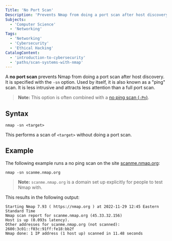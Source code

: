 ```yaml
---
Title: 'No Port Scan'
Description: 'Prevents Nmap from doing a port scan after host discovery.'
Subjects:
  - 'Computer Science'
  - 'Networking'
Tags:
  - 'Networking'
  - 'Cybersecurity'
  - 'Ethical Hacking'
CatalogContent:
  - 'introduction-to-cybersecurity'
  - 'paths/scan-systems-with-nmap'
---
```


A **no port scan** prevents Nmap from doing a port scan after host discovery. It is specified with the `-sn` option. Used by itself, it is also known as a "ping" scan. It is less intrusive and attracts less attention than a full port scan.

> **Note:** This option is often combined with a [no ping scan (`-Pn`)](https://www.codecademy.com/resources/docs/cybersecurity/nmap/no-ping-scan).

## Syntax

```pseudo
nmap -sn <target>
```

This performs a scan of `<target>` without doing a port scan.

## Example

The following example runs a no ping scan on the site [scanme.nmap.org](http://scanme.nmap.org/):

```shell
nmap -sn scanme.nmap.org
```

> **Note:** `scanme.nmap.org` is a domain set up explicitly for people to test Nmap with.

This results in the following output:

```shell
Starting Nmap 7.93 ( https://nmap.org ) at 2022-11-29 12:45 Eastern Standard Time
Nmap scan report for scanme.nmap.org (45.33.32.156)
Host is up (0.093s latency).
Other addresses for scanme.nmap.org (not scanned): 2600:3c01::f03c:91ff:fe18:bb2f
Nmap done: 1 IP address (1 host up) scanned in 11.48 seconds
```
